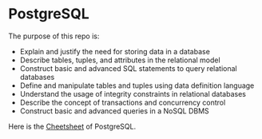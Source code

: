 # PostgreSQL
The purpose of this repo is:
- Explain and justify the need for storing data in a database
- Describe tables, tuples, and attributes in the relational model
- Construct basic and advanced SQL statements to query relational databases
- Define and manipulate tables and tuples using data definition language
- Understand the usage of integrity constraints in relational databases
- Describe the concept of transactions and concurrency control
- Construct basic and advanced queries in a NoSQL DBMS

Here is the [Cheetsheet](https://www.postgresqltutorial.com/wp-content/uploads/2018/03/PostgreSQL-Cheat-Sheet.pdf) of PostgreSQL.
